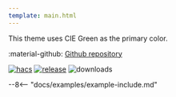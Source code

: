 ```yaml
---
template: main.html
---
```


This theme uses CIE Green as the primary color.

:material-github: [Github repository][m3-theme-github-url]

[![hacs][hacs-badge]][hacs-url]
[![release][release-badge]][release-url]
![downloads][downloads-badge]

--8<-- "docs/examples/example-include.md"

<!--- References to pictures... --->

[AmoebeLabs Material 3 Theme Palettes]: ../assets/screenshots/m3-theme-c07-palettes.png
[AmoebeLabs Material 3 Theme Surfaces]: ../assets/screenshots/m3-theme-c07-surfaces.png
[AmoebeLabs Material 3 Theme Light]: ../assets/screenshots/m3-theme-c07-light.png
[AmoebeLabs Material 3 Theme Dark]: ../assets/screenshots/m3-theme-c07-dark.png

[AmoebeLabs Material 3 Theme Example Light]: ../assets/screenshots/m3-example-c07-light.png
[AmoebeLabs Material 3 Theme Example Dark]: ../assets/screenshots/m3-example-c07-dark.png

<!--- References to external links... --->

[sak-example-12-url]: https://swiss-army-knife.docs.amoebelabs.com/examples/example-12/
[m3-theme-github-url]: https://github.com/AmoebeLabs/HA-Theme_M3-c07-green

<!-- Badges -->

[hacs-url]: https://github.com/hacs/default
[hacs-badge]: https://img.shields.io/badge/HACS-Default-41BDF5.svg?style=for-the-badge
[release-badge]: https://img.shields.io/github/v/release/AmoebeLabs/HA-Theme_M3-c07-green?style=for-the-badge
[downloads-badge]: https://img.shields.io/github/downloads/AmoebeLabs/HA-Theme_M3-c07-green/total?style=for-the-badge


<!-- References -->

[home-assistant]: https://www.home-assistant.io/
[home-assitant-theme-docs]: https://www.home-assistant.io/integrations/frontend/#defining-themes
[hacs]: https://hacs.xyz
[release-url]: https://github.com/AmoebeLabs/HA-Theme_M3-c07-green/releases
[sak-docs-url]: https://swiss-army-knife.docs.amoebelabs.com/

